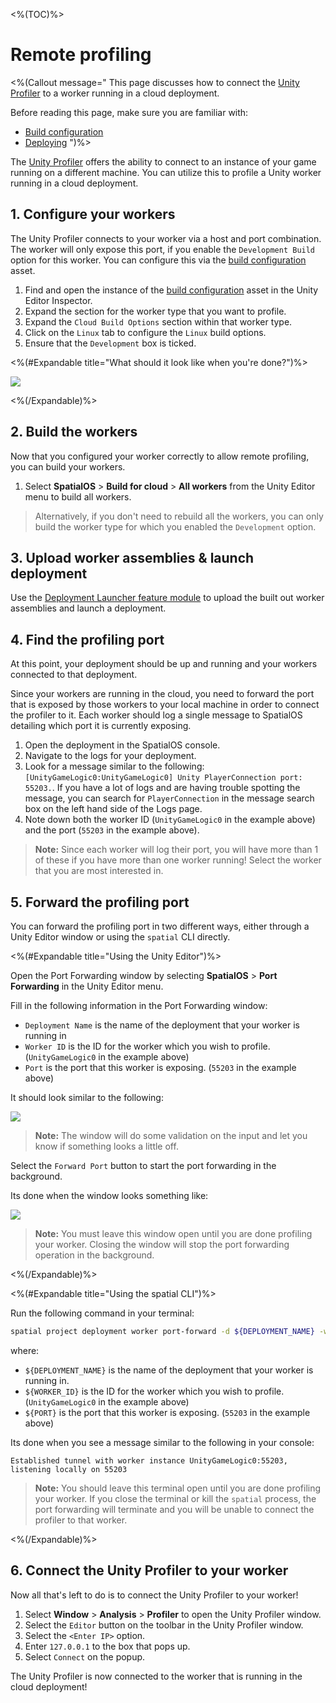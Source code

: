 <%(TOC)%>

# Remote profiling

<%(Callout message="
This page discusses how to connect the [Unity Profiler](https://docs.unity3d.com/Manual/Profiler.html) to a worker running in a cloud deployment. 

Before reading this page, make sure you are familiar with:

  * [Build configuration]({{urlRoot}}/modules/build-system/build-config)
  * [Deploying]({{urlRoot}}/modules/deployment-launcher/overview)
")%>

The [Unity Profiler](https://docs.unity3d.com/Manual/Profiler.html) offers the ability to connect to an instance of your game running on a different machine. You can utilize this to profile a Unity worker running in a cloud deployment.

## 1. Configure your workers

The Unity Profiler connects to your worker via a host and port combination. The worker will only expose this port, if you enable the `Development Build` option for this worker. You can configure this via the [build configuration]({{urlRoot}}/modules/build-system/build-config) asset.

1. Find and open the instance of the [build configuration]({{urlRoot}}/modules/build-system/build-config) asset in the Unity Editor Inspector.
2. Expand the section for the worker type that you want to profile.
3. Expand the `Cloud Build Options` section within that worker type.
4. Click on the `Linux` tab to configure the `Linux` build options.
5. Ensure that the `Development` box is ticked.

<%(#Expandable title="What should it look like when you're done?")%>

![]({{assetRoot}}assets/workflows/remote-profiling-build-config.png)

<%(/Expandable)%>

## 2. Build the workers

Now that you configured your worker correctly to allow remote profiling, you can build your workers.

1. Select **SpatialOS** > **Build for cloud** > **All workers** from the Unity Editor menu to build all workers.

> Alternatively, if you don't need to rebuild all the workers, you can only build the worker type for which you enabled the `Development` option.

## 3. Upload worker assemblies & launch deployment

Use the [Deployment Launcher feature module]({{urlRoot}}/modules/deployment-launcher/overview) to upload the built out worker assemblies and launch a deployment.

## 4. Find the profiling port

At this point, your deployment should be up and running and your workers connected to that deployment.

Since your workers are running in the cloud, you need to forward the port that is exposed by those workers to your local machine in order to connect the profiler to it. Each worker should log a single message to SpatialOS detailing which port it is currently exposing.

1. Open the deployment in the SpatialOS console.
2. Navigate to the logs for your deployment.
3. Look for a message similar to the following: `[UnityGameLogic0:UnityGameLogic0] Unity PlayerConnection port: 55203.`. If you have a lot of logs and are having trouble spotting the message, you can search for `PlayerConnection` in the message search box on the left hand side of the Logs page.
4. Note down both the worker ID (`UnityGameLogic0` in the example above) and the port (`55203` in the example above).

> **Note:** Since each worker will log their port, you will have more than 1 of these if you have more than one worker running! Select the worker that you are most interested in.

## 5. Forward the profiling port

You can forward the profiling port in two different ways, either through a Unity Editor window or using the `spatial` CLI directly.

<%(#Expandable title="Using the Unity Editor")%>

Open the Port Forwarding window by selecting **SpatialOS** > **Port Forwarding** in the Unity Editor menu.

Fill in the following information in the Port Forwarding window:

* `Deployment Name` is the name of the deployment that your worker is running in
* `Worker ID` is the ID for the worker which you wish to profile. (`UnityGameLogic0` in the example above)
* `Port` is the port that this worker is exposing. (`55203` in the example above)

It should look similar to the following:

![]({{assetRoot}}assets/workflows/remote-profiling-window.png)

> **Note:** The window will do some validation on the input and let you know if something looks a little off.

Select the `Forward Port` button to start the port forwarding in the background.

Its done when the window looks something like:

![]({{assetRoot}}assets/workflows/remote-profiling-window-success.png)

> **Note:** You must leave this window open until you are done profiling your worker. Closing the window will stop the port forwarding operation in the background.

<%(/Expandable)%>

<%(#Expandable title="Using the spatial CLI")%>

Run the following command in your terminal:

```bash
spatial project deployment worker port-forward -d ${DEPLOYMENT_NAME} -w ${WORKER_ID} -p ${PORT}
```

where:

* `${DEPLOYMENT_NAME}` is the name of the deployment that your worker is running in.
* `${WORKER_ID}` is the ID for the worker which you wish to profile. (`UnityGameLogic0` in the example above)
* `${PORT}` is the port that this worker is exposing. (`55203` in the example above)

Its done when you see a message similar to the following in your console:

```text
Established tunnel with worker instance UnityGameLogic0:55203, listening locally on 55203
```

> **Note:** You should leave this terminal open until you are done profiling your worker. If you close the terminal or kill the `spatial` process, the port forwarding will terminate and you will be unable to connect the profiler to that worker.

<%(/Expandable)%>

## 6. Connect the Unity Profiler to your worker

Now all that's left to do is to connect the Unity Profiler to your worker!

1. Select **Window** > **Analysis** > **Profiler** to open the Unity Profiler window.
2. Select the `Editor` button on the toolbar in the Unity Profiler window.
3. Select the `<Enter IP>` option.
4. Enter `127.0.0.1` to the box that pops up.
5. Select `Connect` on the popup.

The Unity Profiler is now connected to the worker that is running in the cloud deployment!
